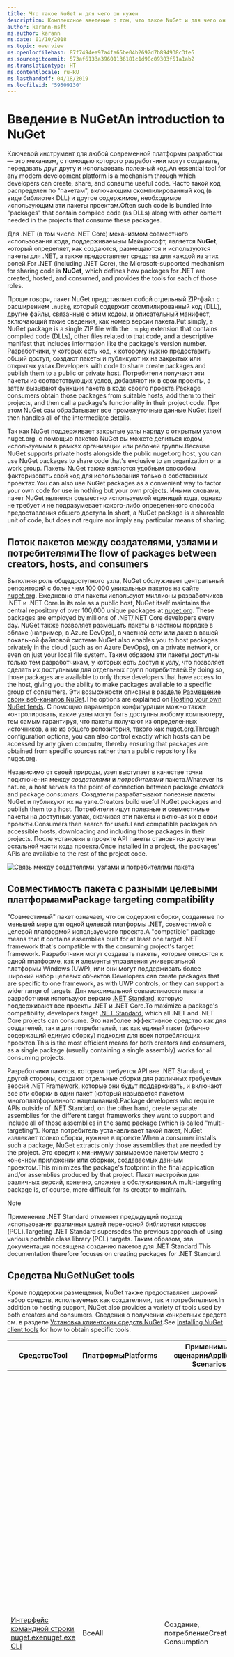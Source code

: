 ```yaml
---
title: Что такое NuGet и для чего он нужен
description: Комплексное введение о том, что такое NuGet и для чего он нужен
author: karann-msft
ms.author: karann
ms.date: 01/10/2018
ms.topic: overview
ms.openlocfilehash: 87f7494ea97a4fa65be04b2692d7b894938c3fe5
ms.sourcegitcommit: 573af6133a39601136181c1d98c09303f51a1ab2
ms.translationtype: HT
ms.contentlocale: ru-RU
ms.lasthandoff: 04/18/2019
ms.locfileid: "59509130"
---
```

# <a name="an-introduction-to-nuget"></a><span data-ttu-id="04691-103">Введение в NuGet</span><span class="sxs-lookup"><span data-stu-id="04691-103">An introduction to NuGet</span></span>

<span data-ttu-id="04691-104">Ключевой инструмент для любой современной платформы разработки — это механизм, с помощью которого разработчики могут создавать, передавать друг другу и использовать полезный код.</span><span class="sxs-lookup"><span data-stu-id="04691-104">An essential tool for any modern development platform is a mechanism through which developers can create, share, and consume useful code.</span></span> <span data-ttu-id="04691-105">Часто такой код распределен по "пакетам", включающим скомпилированный код (в виде библиотек DLL) и другое содержимое, необходимое использующим эти пакеты проектам.</span><span class="sxs-lookup"><span data-stu-id="04691-105">Often such code is bundled into "packages" that contain compiled code (as DLLs) along with other content needed in the projects that consume these packages.</span></span>

<span data-ttu-id="04691-106">Для .NET (в том числе .NET Core) механизмом совместного использования кода, поддерживаемым Майкрософт, является **NuGet**, который определяет, как создаются, размещаются и используются пакеты для .NET, а также предоставляет средства для каждой из этих ролей.</span><span class="sxs-lookup"><span data-stu-id="04691-106">For .NET (including .NET Core), the Microsoft-supported mechanism for sharing code is **NuGet**, which defines how packages for .NET are created, hosted, and consumed, and provides the tools for each of those roles.</span></span>

<span data-ttu-id="04691-107">Проще говоря, пакет NuGet представляет собой отдельный ZIP-файл с расширением `.nupkg`, который содержит скомпилированный код (DLL), другие файлы, связанные с этим кодом, и описательный манифест, включающий такие сведения, как номер версии пакета.</span><span class="sxs-lookup"><span data-stu-id="04691-107">Put simply, a NuGet package is a single ZIP file with the `.nupkg` extension that contains compiled code (DLLs), other files related to that code, and a descriptive manifest that includes information like the package's version number.</span></span> <span data-ttu-id="04691-108">Разработчики, у которых есть код, к которому нужно предоставить общий доступ, создают пакеты и публикуют их на закрытых или открытых узлах.</span><span class="sxs-lookup"><span data-stu-id="04691-108">Developers with code to share create packages and publish them to a public or private host.</span></span> <span data-ttu-id="04691-109">Потребители получают эти пакеты из соответствующих узлов, добавляют их в свои проекты, а затем вызывают функции пакета в коде своего проекта.</span><span class="sxs-lookup"><span data-stu-id="04691-109">Package consumers obtain those packages from suitable hosts, add them to their projects, and then call a package's functionality in their project code.</span></span> <span data-ttu-id="04691-110">При этом NuGet сам обрабатывает все промежуточные данные.</span><span class="sxs-lookup"><span data-stu-id="04691-110">NuGet itself then handles all of the intermediate details.</span></span>

<span data-ttu-id="04691-111">Так как NuGet поддерживает закрытые узлы наряду с открытым узлом nuget.org, с помощью пакетов NuGet вы можете делиться кодом, используемым в рамках организации или рабочей группы.</span><span class="sxs-lookup"><span data-stu-id="04691-111">Because NuGet supports private hosts alongside the public nuget.org host, you can use NuGet packages to share code that's exclusive to an organization or a work group.</span></span> <span data-ttu-id="04691-112">Пакеты NuGet также являются удобным способом факторизовать свой код для использования только в собственных проектах.</span><span class="sxs-lookup"><span data-stu-id="04691-112">You can also use NuGet packages as a convenient way to factor your own code for use in nothing but your own projects.</span></span> <span data-ttu-id="04691-113">Иными словами, пакет NuGet является совместно используемой единицей кода, однако не требует и не подразумевает какого-либо определенного способа предоставления общего доступа.</span><span class="sxs-lookup"><span data-stu-id="04691-113">In short, a NuGet package is a shareable unit of code, but does not require nor imply any particular means of sharing.</span></span>

## <a name="the-flow-of-packages-between-creators-hosts-and-consumers"></a><span data-ttu-id="04691-114">Поток пакетов между создателями, узлами и потребителями</span><span class="sxs-lookup"><span data-stu-id="04691-114">The flow of packages between creators, hosts, and consumers</span></span>

<span data-ttu-id="04691-115">Выполняя роль общедоступного узла, NuGet обслуживает центральный репозиторий с более чем 100 000 уникальных пакетов на сайте [nuget.org](https://www.nuget.org). Ежедневно эти пакеты используют миллионы разработчиков .NET и .NET Core.</span><span class="sxs-lookup"><span data-stu-id="04691-115">In its role as a public host, NuGet itself maintains the central repository of over 100,000 unique packages at [nuget.org](https://www.nuget.org). These packages are employed by millions of .NET/.NET Core developers every day.</span></span> <span data-ttu-id="04691-116">NuGet также позволяет размещать пакеты в частном порядке в облаке (например, в Azure DevOps), в частной сети или даже в вашей локальной файловой системе.</span><span class="sxs-lookup"><span data-stu-id="04691-116">NuGet also enables you to host packages privately in the cloud (such as on Azure DevOps), on a private network, or even on just your local file system.</span></span> <span data-ttu-id="04691-117">Таким образом эти пакеты доступны только тем разработчикам, у которых есть доступ к узлу, что позволяет сделать их доступными для отдельных групп потребителей.</span><span class="sxs-lookup"><span data-stu-id="04691-117">By doing so, those packages are available to only those developers that have access to the host, giving you the ability to make packages available to a specific group of consumers.</span></span> <span data-ttu-id="04691-118">Эти возможности описаны в разделе [Размещение своих веб-каналов NuGet](hosting-packages/overview.md).</span><span class="sxs-lookup"><span data-stu-id="04691-118">The options are explained on [Hosting your own NuGet feeds](hosting-packages/overview.md).</span></span> <span data-ttu-id="04691-119">С помощью параметров конфигурации можно также контролировать, какие узлы могут быть доступны любому компьютеру, тем самым гарантируя, что пакеты получают из определенных источников, а не из общего репозитория, такого как nuget.org.</span><span class="sxs-lookup"><span data-stu-id="04691-119">Through configuration options, you can also control exactly which hosts can be accessed by any given computer, thereby ensuring that packages are obtained from specific sources rather than a public repository like nuget.org.</span></span>

<span data-ttu-id="04691-120">Независимо от своей природы, узел выступает в качестве точки подключения между *создателями* и *потребителями* пакета.</span><span class="sxs-lookup"><span data-stu-id="04691-120">Whatever its nature, a host serves as the point of connection between package *creators* and package *consumers*.</span></span> <span data-ttu-id="04691-121">Создатели разрабатывают полезные пакеты NuGet и публикуют их на узле.</span><span class="sxs-lookup"><span data-stu-id="04691-121">Creators build useful NuGet packages and publish them to a host.</span></span> <span data-ttu-id="04691-122">Потребители ищут полезные и совместимые пакеты на доступных узлах, скачивая эти пакеты и включая их в свои проекты.</span><span class="sxs-lookup"><span data-stu-id="04691-122">Consumers then search for useful and compatible packages on accessible hosts, downloading and including those packages in their projects.</span></span> <span data-ttu-id="04691-123">После установки в проекте API пакеты становятся доступны остальной части кода проекта.</span><span class="sxs-lookup"><span data-stu-id="04691-123">Once installed in a project, the packages' APIs are available to the rest of the project code.</span></span>

![Связь между создателями, узлами и потребителями пакета](media/nuget-roles.png)

## <a name="package-targeting-compatibility"></a><span data-ttu-id="04691-125">Совместимость пакета с разными целевыми платформами</span><span class="sxs-lookup"><span data-stu-id="04691-125">Package targeting compatibility</span></span>

<span data-ttu-id="04691-126">"Совместимый" пакет означает, что он содержит сборки, созданные по меньшей мере для одной целевой платформы .NET, совместимой с целевой платформой используемого проекта.</span><span class="sxs-lookup"><span data-stu-id="04691-126">A "compatible" package means that it contains assemblies built for at least one target .NET framework that's compatible with the consuming project's target framework.</span></span> <span data-ttu-id="04691-127">Разработчики могут создавать пакеты, которые относятся к одной платформе, как и элементы управления универсальной платформы Windows (UWP), или они могут поддерживать более широкий набор целевых объектов.</span><span class="sxs-lookup"><span data-stu-id="04691-127">Developers can create packages that are specific to one framework, as with UWP controls, or they can support a wider range of targets.</span></span> <span data-ttu-id="04691-128">Для максимальной совместимости пакета разработчики используют версию [.NET Standard](/dotnet/standard/net-standard), которую поддерживают все проекты .NET и .NET Core.</span><span class="sxs-lookup"><span data-stu-id="04691-128">To maximize a package's compatibility, developers target [.NET Standard](/dotnet/standard/net-standard), which all .NET and .NET Core projects can consume.</span></span> <span data-ttu-id="04691-129">Это наиболее эффективное средство как для создателей, так и для потребителей, так как единый пакет (обычно содержащий единую сборку) подходит для всех потребляющих проектов.</span><span class="sxs-lookup"><span data-stu-id="04691-129">This is the most efficient means for both creators and consumers, as a single package (usually containing a single assembly) works for all consuming projects.</span></span>

<span data-ttu-id="04691-130">Разработчики пакетов, которым требуется API вне .NET Standard, с другой стороны, создают отдельные сборки для различных требуемых версий .NET Framework, которые они будут поддерживать, и включают все эти сборки в один пакет (который называется пакетом многоплатформенного нацеливания).</span><span class="sxs-lookup"><span data-stu-id="04691-130">Package developers who require APIs outside of .NET Standard, on the other hand, create separate assemblies for the different target frameworks they want to support and include all of those assemblies in the same package (which is called "multi-targeting").</span></span> <span data-ttu-id="04691-131">Когда потребитель устанавливает такой пакет, NuGet извлекает только сборки, нужные в проекте.</span><span class="sxs-lookup"><span data-stu-id="04691-131">When a consumer installs such a package, NuGet extracts only those assemblies that are needed by the project.</span></span> <span data-ttu-id="04691-132">Это сводит к минимуму занимаемое пакетом место в конечном приложении или сборках, создаваемых данным проектом.</span><span class="sxs-lookup"><span data-stu-id="04691-132">This minimizes the package's footprint in the final application and/or assemblies produced by that project.</span></span> <span data-ttu-id="04691-133">Пакет настройки для различных версий, конечно, сложнее в обслуживании.</span><span class="sxs-lookup"><span data-stu-id="04691-133">A multi-targeting package is, of course, more difficult for its creator to maintain.</span></span>

> [!Note]
> <span data-ttu-id="04691-134">Применение .NET Standard отменяет предыдущий подход использования различных целей переносной библиотеки классов (PCL).</span><span class="sxs-lookup"><span data-stu-id="04691-134">Targeting .NET Standard supersedes the previous approach of using various portable class library (PCL) targets.</span></span> <span data-ttu-id="04691-135">Таким образом, эта документация посвящена созданию пакетов для .NET Standard.</span><span class="sxs-lookup"><span data-stu-id="04691-135">This documentation therefore focuses on creating packages for .NET Standard.</span></span>

## <a name="nuget-tools"></a><span data-ttu-id="04691-136">Средства NuGet</span><span class="sxs-lookup"><span data-stu-id="04691-136">NuGet tools</span></span>

<span data-ttu-id="04691-137">Кроме поддержки размещения, NuGet также предоставляет широкий набор средств, используемых как создателями, так и потребителями.</span><span class="sxs-lookup"><span data-stu-id="04691-137">In addition to hosting support, NuGet also provides a variety of tools used by both creators and consumers.</span></span> <span data-ttu-id="04691-138">Сведения о получении конкретных средств см. в разделе [Установка клиентских средств NuGet](install-nuget-client-tools.md).</span><span class="sxs-lookup"><span data-stu-id="04691-138">See [Installing NuGet client tools](install-nuget-client-tools.md) for how to obtain specific tools.</span></span>

| <span data-ttu-id="04691-139">Средство</span><span class="sxs-lookup"><span data-stu-id="04691-139">Tool</span></span> | <span data-ttu-id="04691-140">Платформы</span><span class="sxs-lookup"><span data-stu-id="04691-140">Platforms</span></span> | <span data-ttu-id="04691-141">Применимые сценарии</span><span class="sxs-lookup"><span data-stu-id="04691-141">Applicable Scenarios</span></span> | <span data-ttu-id="04691-142">Описание</span><span class="sxs-lookup"><span data-stu-id="04691-142">Description</span></span> |
| --- | --- | --- | --- |
| [<span data-ttu-id="04691-143">Интерфейс командной строки nuget.exe</span><span class="sxs-lookup"><span data-stu-id="04691-143">nuget.exe CLI</span></span>](tools/nuget-exe-cli-reference.md) | <span data-ttu-id="04691-144">Все</span><span class="sxs-lookup"><span data-stu-id="04691-144">All</span></span> | <span data-ttu-id="04691-145">Создание, потребление</span><span class="sxs-lookup"><span data-stu-id="04691-145">Creation, Consumption</span></span> | <span data-ttu-id="04691-146">Предоставляет все функциональные возможности NuGet, при этом часть команд относится к создателям пакета, часть — только к потребителям, а остальные — ко всем.</span><span class="sxs-lookup"><span data-stu-id="04691-146">Provides all NuGet capabilities, with some commands applying specifically to package creators, some applying only to consumers, and others applying to both.</span></span> <span data-ttu-id="04691-147">Например, создатели пакета используют команду `nuget pack` для создания пакета из различных сборок и связанных файлов, потребители пакета используют `nuget install` для включения пакетов в папку проекта, при этом все используют `nuget config` для задания переменных конфигурации NuGet.</span><span class="sxs-lookup"><span data-stu-id="04691-147">For example, package creators use the `nuget pack` command to create a package from various assemblies and related files, package consumers use `nuget install` to include packages in a project folder, and everyone uses `nuget config` to set NuGet configuration variables.</span></span> <span data-ttu-id="04691-148">Как независящее от платформы средство, интерфейс командной строки NuGet не взаимодействует с проектами Visual Studio.</span><span class="sxs-lookup"><span data-stu-id="04691-148">As a platform-agnostic tool, the NuGet CLI does not interact with Visual Studio projects.</span></span> |
| [<span data-ttu-id="04691-149">dotnet CLI</span><span class="sxs-lookup"><span data-stu-id="04691-149">dotnet CLI</span></span>](tools/dotnet-Commands.md) | <span data-ttu-id="04691-150">Все</span><span class="sxs-lookup"><span data-stu-id="04691-150">All</span></span> | <span data-ttu-id="04691-151">Создание, потребление</span><span class="sxs-lookup"><span data-stu-id="04691-151">Creation, Consumption</span></span> | <span data-ttu-id="04691-152">Предоставляет определенные возможности CLI NuGet непосредственно внутри цепочки инструментов .NET Core.</span><span class="sxs-lookup"><span data-stu-id="04691-152">Provides certain NuGet CLI capabilities directly within the .NET Core tool chain.</span></span> <span data-ttu-id="04691-153">Как и интерфейс командной строки NuGet, CLI dotnet не взаимодействует с проектами Visual Studio.</span><span class="sxs-lookup"><span data-stu-id="04691-153">As with the NuGet CLI, the dotnet CLI does not interact with Visual Studio projects.</span></span> |
| [<span data-ttu-id="04691-154">Консоль диспетчера пакетов</span><span class="sxs-lookup"><span data-stu-id="04691-154">Package Manager Console</span></span>](tools/package-manager-console.md) | <span data-ttu-id="04691-155">Visual Studio в Windows</span><span class="sxs-lookup"><span data-stu-id="04691-155">Visual Studio on Windows</span></span> | <span data-ttu-id="04691-156">Потребление</span><span class="sxs-lookup"><span data-stu-id="04691-156">Consumption</span></span> | <span data-ttu-id="04691-157">Предоставляет [команды PowerShell](tools/Powershell-Reference.md) для установки пакетов и управления ими в проектах Visual Studio.</span><span class="sxs-lookup"><span data-stu-id="04691-157">Provides [PowerShell commands](tools/Powershell-Reference.md) for installing and managing packages in Visual Studio projects.</span></span> |
| [<span data-ttu-id="04691-158">Пользовательский интерфейс диспетчера пакетов</span><span class="sxs-lookup"><span data-stu-id="04691-158">Package Manager UI</span></span>](tools/package-manager-ui.md) | <span data-ttu-id="04691-159">Visual Studio в Windows</span><span class="sxs-lookup"><span data-stu-id="04691-159">Visual Studio on Windows</span></span> | <span data-ttu-id="04691-160">Потребление</span><span class="sxs-lookup"><span data-stu-id="04691-160">Consumption</span></span> | <span data-ttu-id="04691-161">Предоставляет удобный пользовательский интерфейс для установки пакетов и управления ими в проектах Visual Studio.</span><span class="sxs-lookup"><span data-stu-id="04691-161">Provides an easy-to-use UI for installing and managing packages in Visual Studio projects.</span></span> |
| [<span data-ttu-id="04691-162">Управление пользовательским интерфейсом NuGet</span><span class="sxs-lookup"><span data-stu-id="04691-162">Manage NuGet UI</span></span>](/visualstudio/mac/nuget-walkthrough) | <span data-ttu-id="04691-163">Visual Studio для Mac</span><span class="sxs-lookup"><span data-stu-id="04691-163">Visual Studio for Mac</span></span> | <span data-ttu-id="04691-164">Потребление</span><span class="sxs-lookup"><span data-stu-id="04691-164">Consumption</span></span> | <span data-ttu-id="04691-165">Предоставляет удобный пользовательский интерфейс для установки пакетов и управления ими в проектах Visual Studio для Mac.</span><span class="sxs-lookup"><span data-stu-id="04691-165">Provide an easy-to-use UI for installing and managing packages in Visual Studio for Mac projects.</span></span> |
| [<span data-ttu-id="04691-166">MSBuild</span><span class="sxs-lookup"><span data-stu-id="04691-166">MSBuild</span></span>](reference/msbuild-targets.md) | <span data-ttu-id="04691-167">Windows</span><span class="sxs-lookup"><span data-stu-id="04691-167">Windows</span></span> | <span data-ttu-id="04691-168">Создание, потребление</span><span class="sxs-lookup"><span data-stu-id="04691-168">Creation, Consumption</span></span> | <span data-ttu-id="04691-169">Предоставляет возможность создавать и восстанавливать используемые в проекте пакеты напрямую с помощью цепочки инструментов MSBuild.</span><span class="sxs-lookup"><span data-stu-id="04691-169">Provides the ability to create packages and restore packages used in a project directly through the MSBuild tool chain.</span></span> |

<span data-ttu-id="04691-170">Как видите, средства NuGet, с которыми вы работаете, в значительной степени зависят от того, создаете, потребляете или публикуете вы пакеты, а также от используемой платформы.</span><span class="sxs-lookup"><span data-stu-id="04691-170">As you can see, the NuGet tools you work with depend greatly on whether you're creating, consuming, or publishing packages, and the platform on which you're working.</span></span> <span data-ttu-id="04691-171">Создатели пакета обычно также являются потребителями, так как берут за основу функции, имеющиеся в других пакетах NuGet.</span><span class="sxs-lookup"><span data-stu-id="04691-171">Package creators are typically also consumers, as they build on top of functionality that exists in other NuGet packages.</span></span> <span data-ttu-id="04691-172">Конечно же, те пакеты, в свою очередь, могут зависеть еще от каких-либо.</span><span class="sxs-lookup"><span data-stu-id="04691-172">And those packages, of course, may in turn depend on still others.</span></span>

<span data-ttu-id="04691-173">Дополнительные сведения см. в статье [Рабочий процесс создания пакета](create-packages/Overview-and-Workflow.md) и [Рабочий процесс использования пакета](consume-packages/Overview-and-Workflow.md).</span><span class="sxs-lookup"><span data-stu-id="04691-173">For more information, start with the [Package creation workflow](create-packages/Overview-and-Workflow.md) and [Package consumption workflow](consume-packages/Overview-and-Workflow.md) articles.</span></span>

## <a name="managing-dependencies"></a><span data-ttu-id="04691-174">Управление зависимостями</span><span class="sxs-lookup"><span data-stu-id="04691-174">Managing dependencies</span></span>

<span data-ttu-id="04691-175">Возможность легко брать за основу работу других — это одна из наиболее мощных функций системы управления пакетами.</span><span class="sxs-lookup"><span data-stu-id="04691-175">The ability to easily build on the work of others is one of most powerful features of a package management system.</span></span> <span data-ttu-id="04691-176">Соответственно, значительная часть работы NuGet заключается в управлении этим деревом или "схемой" зависимостей от имени проекта.</span><span class="sxs-lookup"><span data-stu-id="04691-176">Accordingly, much of what NuGet does is managing that dependency tree or "graph" on behalf of a project.</span></span> <span data-ttu-id="04691-177">Проще говоря, вам нужно заботиться только о тех пакетах, которые вы используете непосредственно в проекте.</span><span class="sxs-lookup"><span data-stu-id="04691-177">Simply said, you need only concern yourself with those packages that you're directly using in a project.</span></span> <span data-ttu-id="04691-178">Если эти пакеты используют другие пакеты (которые, в свою очередь, также используют пакеты), все эти зависимости нижнего уровня обрабатывает NuGet.</span><span class="sxs-lookup"><span data-stu-id="04691-178">If any of those packages themselves consume other packages (which can, in turn, consume still others), NuGet takes care of all those down-level dependencies.</span></span>

<span data-ttu-id="04691-179">На следующем рисунке показан проект, зависящий от пяти пакетов, которые, в свою очередь, зависят от нескольких других.</span><span class="sxs-lookup"><span data-stu-id="04691-179">The following image shows a project that depends on five packages, which in turn depend on a number of others.</span></span>

![Пример графа зависимостей NuGet для проекта .NET](media/dependency-graph.png)

<span data-ttu-id="04691-181">Обратите внимание, что некоторые пакеты встречаются на графе зависимостей несколько раз.</span><span class="sxs-lookup"><span data-stu-id="04691-181">Notice that some packages appear multiple times in the dependency graph.</span></span> <span data-ttu-id="04691-182">Например, существует три разных потребителя пакета B, и каждый из них может также указывать другую версию этого пакета (не показано).</span><span class="sxs-lookup"><span data-stu-id="04691-182">For example, there are three different consumers of package B, and each consumer might also specify a different version for that package (not shown).</span></span> <span data-ttu-id="04691-183">Это обычное дело, особенно для широко используемых пакетов.</span><span class="sxs-lookup"><span data-stu-id="04691-183">This is a common occurrence, especially for widely-used packages.</span></span> <span data-ttu-id="04691-184">NuGet выполняет всю работу, чтобы определить, какая именно версия пакета B отвечает потребностям всех потребителей.</span><span class="sxs-lookup"><span data-stu-id="04691-184">NuGet fortunately does all the hard work to determine exactly which version of package B satisfies all consumers.</span></span> <span data-ttu-id="04691-185">Затем NuGet делает то же самое для всех других пакетов, независимо от того, насколько глубока схема зависимостей.</span><span class="sxs-lookup"><span data-stu-id="04691-185">NuGet then does the same for all other packages, no matter how deep the dependency graph.</span></span>

<span data-ttu-id="04691-186">Дополнительные сведения о том, как NuGet выполняет эту задачу, см. в разделе [Разрешение зависимостей](consume-packages/dependency-resolution.md).</span><span class="sxs-lookup"><span data-stu-id="04691-186">For more details on how NuGet performs this service, see [Dependency resolution](consume-packages/dependency-resolution.md).</span></span>

## <a name="tracking-references-and-restoring-packages"></a><span data-ttu-id="04691-187">Отслеживание ссылок и восстановление пакетов</span><span class="sxs-lookup"><span data-stu-id="04691-187">Tracking references and restoring packages</span></span>

<span data-ttu-id="04691-188">Так как проекты можно легко перемещать между компьютерами разработчиков, репозиториями управления исходным кодом, серверами сборки и т. д., крайне непрактично хранить двоичные сборки из пакетов NuGet напрямую привязанными к проекту.</span><span class="sxs-lookup"><span data-stu-id="04691-188">Because projects can easily move between developer computers, source control repositories, build servers, and so forth, it's highly impractical to keep the binary assemblies of NuGet packages directly bound to a project.</span></span> <span data-ttu-id="04691-189">В этом случае каждая копия проекта будет излишне раздутой (и, следовательно, расходовать пространство в репозиториях системы управления исходным кодом).</span><span class="sxs-lookup"><span data-stu-id="04691-189">Doing so would make each copy of the project unnecessarily bloated (and thereby waste space in source control repositories).</span></span> <span data-ttu-id="04691-190">Кроме того, обновить двоичные файлы пакета до новой версии будет очень сложно, так как обновление будет применяться ко всем копиям проекта.</span><span class="sxs-lookup"><span data-stu-id="04691-190">It would also make it very difficult to update package binaries to newer versions as updates would have to be applied across all copies of the project.</span></span>

<span data-ttu-id="04691-191">Вместо этого NuGet поддерживает простой список ссылок на пакеты, от которых зависит проект, включая зависимости верхнего и нижнего уровня.</span><span class="sxs-lookup"><span data-stu-id="04691-191">NuGet instead maintains a simple reference list of the packages upon which a project depends, including both top-level and down-level dependencies.</span></span> <span data-ttu-id="04691-192">То есть при установке пакета с некоторого узла в проект NuGet записывает идентификатор пакета и номер версии в этот список ссылок.</span><span class="sxs-lookup"><span data-stu-id="04691-192">That is, whenever you install a package from some host into a project, NuGet records the package identifier and version number in the reference list.</span></span> <span data-ttu-id="04691-193">(При удалении пакет, конечно же, убирается из этого списка.) Затем в NuGet можно восстановить все связанные пакеты по запросу, как описано в статье о [восстановлении пакета](consume-packages/package-restore.md).</span><span class="sxs-lookup"><span data-stu-id="04691-193">(Uninstalling a package, of course, removes it from the list.) NuGet then provides a means to restore all referenced packages upon request, as described on [Package restore](consume-packages/package-restore.md).</span></span>

![Список ссылок NuGet создается при установке пакета и может использоваться для восстановления пакетов в другом месте.](media/nuget-restore.png)

<span data-ttu-id="04691-195">С помощью одного только списка ссылок NuGet может переустановить, то есть *восстановить*, все эти пакеты с открытых и (или) закрытых узлов в любой момент времени.</span><span class="sxs-lookup"><span data-stu-id="04691-195">With only the reference list, NuGet can then reinstall&mdash;that is, *restore*&mdash;all of those packages from public and/or private hosts at any later time.</span></span> <span data-ttu-id="04691-196">При фиксации проекта в системе управления исходным кодом или предоставления его для общего доступа каким-либо иным образом нужно включить только список ссылок и исключить какие-либо двоичные файлы пакета (см. раздел [Пропуск пакетов NuGet в системах управления исходным кодом](consume-packages/packages-and-source-control.md).)</span><span class="sxs-lookup"><span data-stu-id="04691-196">When committing a project to source control, or sharing it in some other way, you include only the reference list and exclude any package binaries (see [Packages and source control](consume-packages/packages-and-source-control.md).)</span></span>

<span data-ttu-id="04691-197">Компьютер, принимающий проект, например сервер сборки, получающий копию проекта в рамках работы системы автоматического развертывания, просто запрашивает у NuGet восстановление зависимости всякий раз, когда они понадобятся.</span><span class="sxs-lookup"><span data-stu-id="04691-197">The computer that receives a project, such as a build server obtaining a copy of the project as part of an automated deployment system, simply asks NuGet to restore dependencies whenever they're needed.</span></span> <span data-ttu-id="04691-198">Системы сборки, такие как Azure DevOps, предоставляют шаги "Восстановление NuGet" именно для этой цели.</span><span class="sxs-lookup"><span data-stu-id="04691-198">Build systems like Azure DevOps provide "NuGet restore" steps for this exact purpose.</span></span> <span data-ttu-id="04691-199">Аналогично, когда разработчики получают копию проекта (например, при клонировании репозитория), они могут вызвать такие команды, как `nuget restore` (CLI NuGet), `dotnet restore` (CLI dotnet) или `Install-Package` (консоль диспетчера пакетов), чтобы получить все необходимые пакеты.</span><span class="sxs-lookup"><span data-stu-id="04691-199">Similarly, when developers obtain a copy of a project (as when cloning a repository), they can invoke command like `nuget restore` (NuGet CLI), `dotnet restore` (dotnet CLI), or `Install-Package` (Package Manager Console) to obtain all the necessary packages.</span></span> <span data-ttu-id="04691-200">Visual Studio, со своей стороны, автоматически восстанавливает пакеты при создании проекта (при условии, что включено автоматическое восстановление, как описано в статье [Восстановление пакетов](consume-packages/package-restore.md)).</span><span class="sxs-lookup"><span data-stu-id="04691-200">Visual Studio, for its part, automatically restores packages when building a project (provided that automatic restore is enabled, as described on [Package restore](consume-packages/package-restore.md)).</span></span>

<span data-ttu-id="04691-201">Очевидно, что основная роль NuGet, связанная с разработчиками, заключается в обслуживании этого списка ссылок от имени проекта и предоставлении средств для эффективного восстановления (и обновления) таких указанных в ссылках пакетов.</span><span class="sxs-lookup"><span data-stu-id="04691-201">Clearly, then, NuGet's primary role where developers are concerned is maintaining that reference list on behalf of your project and providing the means to efficiently restore (and update) those referenced packages.</span></span> <span data-ttu-id="04691-202">Этот список хранится в одном из двух указанных ниже *форматов управления пакетами*:</span><span class="sxs-lookup"><span data-stu-id="04691-202">This list is maintained in one of two *package management formats*, as they're called:</span></span>

- <span data-ttu-id="04691-203">[`packages.config`](reference/packages-config.md): *(NuGet 1.0+)* XML-файл, содержащий неструктурированный список всех зависимостей в проекте, включая зависимости других установленных пакетов.</span><span class="sxs-lookup"><span data-stu-id="04691-203">[`packages.config`](reference/packages-config.md): *(NuGet 1.0+)* An XML file that maintains a flat list of all dependencies in the project, including the dependencies of other installed packages.</span></span> <span data-ttu-id="04691-204">Установленные или восстановленные пакеты хранятся в папке `packages`.</span><span class="sxs-lookup"><span data-stu-id="04691-204">Installed or restored packages are stored in a `packages` folder.</span></span>

- <span data-ttu-id="04691-205">[PackageReference](consume-packages/package-references-in-project-files.md) (также известном как "Ссылки на пакет в файлах проекта"): *(NuGet 4.0 и более поздних версий)* ведет список зависимостей верхнего уровня проекта непосредственно в файле проекта, поэтому отдельный файл не требуется.</span><span class="sxs-lookup"><span data-stu-id="04691-205">[PackageReference](consume-packages/package-references-in-project-files.md) (or "package references in project files") | *(NuGet 4.0+)* Maintains a list of a project's top-level dependencies directly within the project file, so no separate file is needed.</span></span> <span data-ttu-id="04691-206">Связанный файл `obj/project.assets.json` создается динамически. Этот файл позволяет управлять общей схемой зависимостей пакетов, которые проект использует со всеми зависимостями нижнего уровня.</span><span class="sxs-lookup"><span data-stu-id="04691-206">An associated file, `obj/project.assets.json`, is dynamically generated to manage the overall dependency graph of the packages that a project uses along with all down-level dependencies.</span></span> <span data-ttu-id="04691-207">В проектах .NET Core всегда используется формат PackageReference.</span><span class="sxs-lookup"><span data-stu-id="04691-207">PackageReference is always used by .NET Core projects.</span></span>

<span data-ttu-id="04691-208">Применение конкретного формата управления пакетами зависит от типа проекта и доступной версии Visual Studio и NuGet.</span><span class="sxs-lookup"><span data-stu-id="04691-208">Which package management format is employed in any given project depends on the project type, and the available version of NuGet (and/or Visual Studio).</span></span> <span data-ttu-id="04691-209">Чтобы проверить, какой формат используется, просто найдите `packages.config` в корневом каталоге проекта после установки первого пакета.</span><span class="sxs-lookup"><span data-stu-id="04691-209">To check what format is being used, simply look for `packages.config` in the project root after installing your first package.</span></span> <span data-ttu-id="04691-210">Если этот файл отсутствует, найдите в файле проекта элемент \<PackageReference\>.</span><span class="sxs-lookup"><span data-stu-id="04691-210">If you don't have that file, look in the project file directly for a \<PackageReference\> element.</span></span>

<span data-ttu-id="04691-211">При наличии возможности выбора рекомендуем использовать PackageReference.</span><span class="sxs-lookup"><span data-stu-id="04691-211">When you have a choice, we recommend using PackageReference.</span></span> <span data-ttu-id="04691-212">Файл `packages.config` используется в устаревших версиях и больше не применяется в активной разработке.</span><span class="sxs-lookup"><span data-stu-id="04691-212">`packages.config` is maintained for legacy purposes and is no longer under active development.</span></span>

> [!Tip]
> <span data-ttu-id="04691-213">Различные команды интерфейса командной строки `nuget.exe`, например `nuget install`, не добавляют автоматически пакет в список ссылок.</span><span class="sxs-lookup"><span data-stu-id="04691-213">Various `nuget.exe` CLI commands, like `nuget install`, do not automatically add the package to the reference list.</span></span> <span data-ttu-id="04691-214">Этот список обновляется при установке пакета с помощью диспетчера пакетов Visual Studio (пользовательского интерфейса или консоли) и интерфейса командной строки `dotnet.exe`.</span><span class="sxs-lookup"><span data-stu-id="04691-214">The list is updated when installing a package with the Visual Studio Package Manager (UI or Console), and with `dotnet.exe` CLI.</span></span>

## <a name="what-else-does-nuget-do"></a><span data-ttu-id="04691-215">Что еще делает NuGet?</span><span class="sxs-lookup"><span data-stu-id="04691-215">What else does NuGet do?</span></span>

<span data-ttu-id="04691-216">Мы уже выучили следующие характеристики NuGet:</span><span class="sxs-lookup"><span data-stu-id="04691-216">So far you've learned the following characteristics of NuGet:</span></span>

- <span data-ttu-id="04691-217">NuGet предоставляет центральный репозиторий nuget.org с поддержкой частного размещения.</span><span class="sxs-lookup"><span data-stu-id="04691-217">NuGet provides the central nuget.org repository with support for private hosting.</span></span>
- <span data-ttu-id="04691-218">NuGet предоставляет разработчикам средства для создания, публикации и использования пакетов.</span><span class="sxs-lookup"><span data-stu-id="04691-218">NuGet provides the tools developers need for creating, publishing, and consuming packages.</span></span>
- <span data-ttu-id="04691-219">Самое главное, NuGet ведет список ссылок для пакетов, используемых в проекте, а также позволяет восстанавливать и обновлять пакеты из этого списка.</span><span class="sxs-lookup"><span data-stu-id="04691-219">Most importantly, NuGet maintains a reference list of packages used in a project and the ability to restore and update those packages from that list.</span></span>

<span data-ttu-id="04691-220">Чтобы обеспечить эффективную работу этих процессов, NuGet осуществляет некоторые оптимизации в фоновом режиме.</span><span class="sxs-lookup"><span data-stu-id="04691-220">To make these processes work efficiently, NuGet does some behind-the-scenes optimizations.</span></span> <span data-ttu-id="04691-221">В частности, NuGet управляет кэшем пакета и папкой глобальных пакетов, что позволяет упростить установку и повторною установку.</span><span class="sxs-lookup"><span data-stu-id="04691-221">Most notably, NuGet manages a package cache and a global packages folder to shortcut installation and reinstallation.</span></span> <span data-ttu-id="04691-222">Кэш позволяет избежать загрузки пакета, который уже установлен на компьютере.</span><span class="sxs-lookup"><span data-stu-id="04691-222">The cache avoids downloading a package that's already been installed on the machine.</span></span> <span data-ttu-id="04691-223">Папка глобальных пакетов позволяет в нескольких проектах совместно использовать один установленный пакет, тем самым уменьшая общий размер пакетов NuGet на компьютере.</span><span class="sxs-lookup"><span data-stu-id="04691-223">The global packages folder allows multiple projects to share the same installed package, thereby reducing NuGet's overall footprint on the computer.</span></span> <span data-ttu-id="04691-224">Это очень удобно, когда вы часто восстанавливаете большее количество пакетов, например, как на сервере сборки.</span><span class="sxs-lookup"><span data-stu-id="04691-224">The cache and global packages folder are also very helpful when you're frequently restoring a larger number of packages, as on a build server.</span></span> <span data-ttu-id="04691-225">Дополнительные сведения об этих механизмах см. в статье [Управление папкой установки глобальных пакетов, кэшем и временными папками](consume-packages/managing-the-global-packages-and-cache-folders.md).</span><span class="sxs-lookup"><span data-stu-id="04691-225">For more details on these mechanisms, see [Managing the global packages and cache folders](consume-packages/managing-the-global-packages-and-cache-folders.md).</span></span>

<span data-ttu-id="04691-226">В рамках отдельного проекта NuGet управляет общей схемой зависимостей, что включает в себя разрешение нескольких ссылок на различные версии одного пакета.</span><span class="sxs-lookup"><span data-stu-id="04691-226">Within an individual project, NuGet manages the overall dependency graph, which again includes resolving multiple references to different versions of the same package.</span></span> <span data-ttu-id="04691-227">Довольно часто проект зависит от одного или нескольких пакетов, имеющих такие же зависимости.</span><span class="sxs-lookup"><span data-stu-id="04691-227">It's quite common that a project takes a dependency on one or more packages that themselves have the same dependencies.</span></span> <span data-ttu-id="04691-228">Некоторые из наиболее полезных пакетов служебных программ на сайте nuget.org используются многими другими пакетами.</span><span class="sxs-lookup"><span data-stu-id="04691-228">Some of the most useful utility packages on nuget.org are employed by many other packages.</span></span> <span data-ttu-id="04691-229">В общей схеме зависимостей вы легко можете иметь десять различных ссылок на разные версии одного пакета.</span><span class="sxs-lookup"><span data-stu-id="04691-229">In the entire dependency graph, then, you could easily have ten different references to different versions of the same package.</span></span> <span data-ttu-id="04691-230">Чтобы избежать переноса нескольких версий этого пакета в само приложение, NuGet определяет, какую отдельную версию могут использовать все потребители.</span><span class="sxs-lookup"><span data-stu-id="04691-230">To avoid bringing multiple versions of that package into the application itself, NuGet sorts out which single version can be used by all consumers.</span></span> <span data-ttu-id="04691-231">(Дополнительные сведения см. в разделе [Принципы разрешения зависимостей пакетов в NuGet](consume-packages/dependency-resolution.md).)</span><span class="sxs-lookup"><span data-stu-id="04691-231">(For more information, see [Dependency Resolution](consume-packages/dependency-resolution.md).)</span></span>

<span data-ttu-id="04691-232">Кроме того, NuGet обслуживает все спецификации, связанные со структурированием пакетов (включая [локализацию](create-packages/creating-localized-packages.md) и [отладочные символы](create-packages/symbol-packages.md)) и ссылками на них (включая [ диапазоны версий](reference/package-versioning.md#version-ranges-and-wildcards) и [предварительные версии](create-packages/prerelease-packages.md).) NuGet также имеет различные API для работы со своими службами программно и предоставляет поддержку разработчикам, которые пишут расширения Visual Studio и шаблоны проектов.</span><span class="sxs-lookup"><span data-stu-id="04691-232">Beyond that, NuGet maintains all the specifications related to how packages are structured (including [localization](create-packages/creating-localized-packages.md) and [debug symbols](create-packages/symbol-packages.md)) and how they are referenced (including [version ranges](reference/package-versioning.md#version-ranges-and-wildcards) and [pre-release versions](create-packages/prerelease-packages.md).) NuGet also provides various APIs to work with its services programmatically, and provides support for developers who write Visual Studio extensions and project templates.</span></span>

<span data-ttu-id="04691-233">Если изучить содержание этой документации, можно найти все указанные возможности и заметки о выпуске, отсылающие к самому начальному этапу развития NuGet.</span><span class="sxs-lookup"><span data-stu-id="04691-233">Take a moment to browse the table of contents for this documentation, and you see all of these capabilities represented there, along with release notes dating back to NuGet's beginnings.</span></span>

## <a name="comments-contributions-and-issues"></a><span data-ttu-id="04691-234">Комментарии, вклады и проблемы</span><span class="sxs-lookup"><span data-stu-id="04691-234">Comments, contributions, and issues</span></span>

<span data-ttu-id="04691-235">Мы убедительно просим вас оставлять комментарии и вносить вклад в эту документацию. Просто выберите команды **Отзывы** и **Изменить** вверху любой страницы или посетите [репозиторий документации](https://github.com/NuGet/docs.microsoft.com-nuget/) и [список проблем с документацией](https://github.com/NuGet/docs.microsoft.com-nuget/issues) на сайте GitHub.</span><span class="sxs-lookup"><span data-stu-id="04691-235">Finally, we very much welcome comments and contributions to this documentation&mdash;just select the **Feedback** and **Edit** commands on the top of any page, or visit the [docs repository](https://github.com/NuGet/docs.microsoft.com-nuget/) and [docs issue list](https://github.com/NuGet/docs.microsoft.com-nuget/issues) on GitHub.</span></span>

<span data-ttu-id="04691-236">Мы также рады вкладам в сам NuGet через [различные репозитории GitHub](https://github.com/NuGet/Home). Сведения о проблемах NuGet приведены по адресу [https://github.com/NuGet/home/issues](https://github.com/NuGet/home/issues).</span><span class="sxs-lookup"><span data-stu-id="04691-236">We also welcome contributions to NuGet itself through its [various GitHub repositories](https://github.com/NuGet/Home); NuGet issues can be found on [https://github.com/NuGet/home/issues](https://github.com/NuGet/home/issues).</span></span>

<span data-ttu-id="04691-237">Надеемся, что вам понравится работать с NuGet.</span><span class="sxs-lookup"><span data-stu-id="04691-237">Enjoy your NuGet experience!</span></span>
